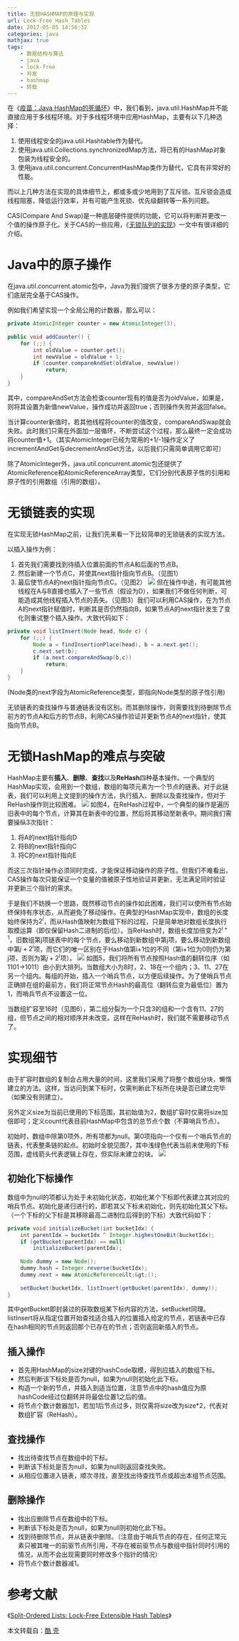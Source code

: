 ```yaml
---
title: 无锁HASHMAP的原理与实现
url: Lock-Free_Hash_Tables
date: 2017-05-05 14:56:32
categories: java
mathjax: true
tags:
    - 数据结构与算法
    - java
    - lock-free
    - 并发
    - hashmap
    - 转载
---
```


在《[疫苗：Java HashMap的死循环](../java-hashmap-infinite-loop)》中，我们看到，java.util.HashMap并不能直接应用于多线程环境。对于多线程环境中应用HashMap，主要有以下几种选择：

1. 使用线程安全的java.util.Hashtable作为替代。
2. 使用java.util.Collections.synchronizedMap方法，将已有的HashMap对象包装为线程安全的。
3. 使用java.util.concurrent.ConcurrentHashMap类作为替代，它具有非常好的性能。

而以上几种方法在实现的具体细节上，都或多或少地用到了互斥锁。互斥锁会造成线程阻塞，降低运行效率，并有可能产生死锁、优先级翻转等一系列问题。

CAS(Compare And Swap)是一种底层硬件提供的功能，它可以将判断并更改一个值的操作原子化。关于CAS的一些应用，《[无锁队列的实现](../lock-free_queue)》一文中有很详细的介绍。

# Java中的原子操作
在java.util.concurrent.atomic包中，Java为我们提供了很多方便的原子类型，它们底层完全基于CAS操作。

例如我们希望实现一个全局公用的计数器，那么可以：

<!--more-->

```java
private AtomicInteger counter = new AtomicInteger(3);
 
public void addCounter() {
    for (;;) {
        int oldValue = counter.get();
        int newValue = oldValue + 1;
        if (counter.compareAndSet(oldValue, newValue))
            return;
    }
}
```
其中，compareAndSet方法会检查counter现有的值是否为oldValue，如果是，则将其设置为新值newValue，操作成功并返回true；否则操作失败并返回false。

当计算counter新值时，若其他线程将counter的值改变，compareAndSwap就会失败。此时我们只需在外面加一层循环，不断尝试这个过程，那么最终一定会成功将counter值+1。（其实AtomicInteger已经为常用的+1/-1操作定义了incrementAndGet与decrementAndGet方法，以后我们只需简单调用它即可）

除了AtomicInteger外，java.util.concurrent.atomic包还提供了AtomicReference和AtomicReferenceArray类型，它们分别代表原子性的引用和原子性的引用数组（引用的数组）。

# 无锁链表的实现
在实现无锁HashMap之前，让我们先来看一下比较简单的无锁链表的实现方法。

以插入操作为例：
1. 首先我们需要找到待插入位置前面的节点A和后面的节点B。
2. 然后新建一个节点C，并使其next指针指向节点B。（见图1）
3. 最后使节点A的next指针指向节点C。（见图2）
![](/%E6%97%A0%E9%94%81HASHMAP%E7%9A%84%E5%8E%9F%E7%90%86%E4%B8%8E%E5%AE%9E%E7%8E%B0/1-3.jpg)
但在操作中途，有可能其他线程在A与B直接也插入了一些节点（假设为D），如果我们不做任何判断，可能造成其他线程插入节点的丢失。（见图3）我们可以利用CAS操作，在为节点A的next指针赋值时，判断其是否仍然指向B，如果节点A的next指针发生了变化则重试整个插入操作。大致代码如下：
```java
private void listInsert(Node head, Node c) {
    for (;;) {
        Node a = findInsertionPlace(head), b = a.next.get();
        c.next.set(b);
        if (a.next.compareAndSwap(b,c))
            return;
    }
}
```
(Node类的next字段为AtomicReference<Node>类型，即指向Node类型的原子性引用)

无锁链表的查找操作与普通链表没有区别。而其删除操作，则需要找到待删除节点前方的节点A和后方的节点B，利用CAS操作验证并更新节点A的next指针，使其指向节点B。

# 无锁HashMap的难点与突破
HashMap主要有**插入**、**删除**、**查找**以及**ReHash**四种基本操作。一个典型的HashMap实现，会用到一个数组，数组的每项元素为一个节点的链表。对于此链表，我们可以利用上文提到的操作方法，执行插入、删除以及查找操作，但对于ReHash操作则比较困难。
![](/%E6%97%A0%E9%94%81HASHMAP%E7%9A%84%E5%8E%9F%E7%90%86%E4%B8%8E%E5%AE%9E%E7%8E%B0/4.jpg)
如图4，在ReHash过程中，一个典型的操作是遍历旧表中的每个节点，计算其在新表中的位置，然后将其移动至新表中。期间我们需要操纵3次指针：
1. 将A的next指针指向D
2. 将B的next指针指向C
3. 将C的next指针指向E

而这三次指针操作必须同时完成，才能保证移动操作的原子性。但我们不难看出，CAS操作每次只能保证一个变量的值被原子性地验证并更新，无法满足同时验证并更新三个指针的需求。

于是我们不妨换一个思路，既然移动节点的操作如此困难，我们可以使所有节点始终保持有序状态，从而避免了移动操作。在典型的HashMap实现中，数组的长度始终保持为$2^i$，而从Hash值映射为数组下标的过程，只是简单地对数组长度执行取模运算（即仅保留Hash二进制的后i位）。当ReHash时，数组长度加倍变为$2^{i+1}$，旧数组第j项链表中的每个节点，要么移动到新数组中第j项，要么移动到新数组中第$j+2^i$项，而它们的唯一区别在于Hash值第i+1位的不同（第i+1位为0则仍为第j项，否则为第$j+2^i$项）。
![](/%E6%97%A0%E9%94%81HASHMAP%E7%9A%84%E5%8E%9F%E7%90%86%E4%B8%8E%E5%AE%9E%E7%8E%B0/5-6.jpg)
如图5，我们将所有节点按照Hash值的翻转位序（如1101->1011）由小到大排列。当数组大小为8时，2、18在一个组内；3、11、27在另一个组内。每组的开始，插入一个哨兵节点，以方便后续操作。为了使哨兵节点正确排在组的最前方，我们将正常节点Hash的最高位（翻转后变为最低位）置为1，而哨兵节点不设置这一位。

当数组扩容至16时（见图6），第二组分裂为一个只含3的组和一个含有11、27的组，但节点之间的相对顺序并未改变。这样在ReHash时，我们就不需要移动节点了。

# 实现细节

由于扩容时数组的复制会占用大量的时间，这里我们采用了将整个数组分块，懒惰建立的方法。这样，当访问到某下标时，仅需判断此下标所在块是否已建立完毕（如果没有则建立）。

另外定义size为当前已使用的下标范围，其初始值为2，数组扩容时仅需将size加倍即可；定义count代表目前HashMap中包含的总节点个数（不算哨兵节点）。

初始时，数组中除第0项外，所有项都为null。第0项指向一个仅有一个哨兵节点的链表，代表整条链的起点。初始时全貌见图7，其中浅绿色代表当前未使用的下标范围，虚线箭头代表逻辑上存在，但实际未建立的块。
![](/%E6%97%A0%E9%94%81HASHMAP%E7%9A%84%E5%8E%9F%E7%90%86%E4%B8%8E%E5%AE%9E%E7%8E%B0/7.jpg)
## 初始化下标操作
数组中为null的项都认为处于未初始化状态，初始化某个下标即代表建立其对应的哨兵节点。初始化是递归进行的，即若其父下标未初始化，则先初始化其父下标。（一个下标的父下标是其移除最高二进制位后得到的下标）大致代码如下：
```java
private void initializeBucket(int bucketIdx) {
    int parentIdx = bucketIdx ^ Integer.highestOneBit(bucketIdx);
    if (getBucket(parentIdx) == null)
        initializeBucket(parentIdx);
 
    Node dummy = new Node();
    dummy.hash = Integer.reverse(bucketIdx);
    dummy.next = new AtomicReference&lt;&gt;();
 
    setBucket(bucketIdx, listInsert(getBucket(parentIdx), dummy));
}
```
其中getBucket即封装过的获取数组某下标内容的方法，setBucket同理。listInsert将从指定位置开始查找适合插入的位置插入给定的节点，若链表中已存在hash相同的节点则返回那个已存在的节点；否则返回新插入的节点。

## 插入操作

- 首先用HashMap的size对键的hashCode取模，得到应插入的数组下标。
- 然后判断该下标处是否为null，如果为null则初始化此下标。
- 构造一个新的节点，并插入到适当位置，注意节点中的hash值应为原hashCode经过位翻转并将最低位置1之后的值。
- 将节点个数计数器加1，若加1后节点过多，则仅需将size改为size*2，代表对数组扩容（ReHash）。

## 查找操作

- 找出待查找节点在数组中的下标。
- 判断该下标处是否为null，如果为null则返回查找失败。
- 从相应位置进入链表，顺次寻找，直至找出待查找节点或超出本组节点范围。

## 删除操作

- 找出应删除节点在数组中的下标。
- 判断该下标处是否为null，如果为null则初始化此下标。
- 找到待删除节点，并从链表中删除。（注意由于哨兵节点的存在，任何正常元素只被其唯一的前驱节点所引用，不存在被前驱节点与数组中指针同时引用的情况，从而不会出现需要同时修改多个指针的情况）
- 将节点个数计数器减1。

# 参考文献
《[Split-Ordered Lists: Lock-Free Extensible Hash Tables](http://www.cs.ucf.edu/~dcm/Teaching/COT4810-Spring2011/Literature/SplitOrderedLists.pdf)》

本文转载自：[酷 壳](http://coolshell.cn/articles/9703.html)